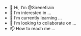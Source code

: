 - 👋 Hi, I’m @Sirenefrain
- 👀 I’m interested in ...
- 🌱 I’m currently learning ...
- 💞️ I’m looking to collaborate on ...
- 📫 How to reach me ...

<!---
Sirenefrain/Sirenefrain is a ✨ special ✨ repository because its `README.md` (this file) appears on your GitHub profile.
You can click the Preview link to take a look at your changes.
--->
